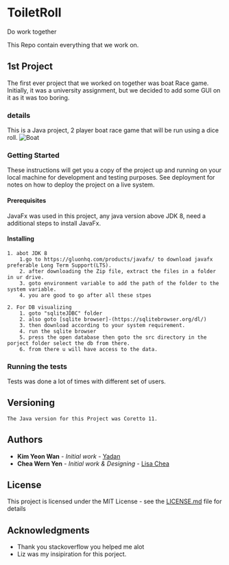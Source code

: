 
# ToiletRoll
Do work together

This Repo contain everything that we work on.

## 1st Project
The first ever project that we worked on together was boat Race game.
Initially, it was a university assignment, but we decided to add some GUI on it as it was too boring.

### details

This is a Java project, 2 player boat race game that will be run using a dice roll.
 ![Boat](https://github.com/wanyeonkim/BOAT-RACE/tree/main/Cleanup/GUI/playerboat/boat1.png?raw=true)

### Getting Started

These instructions will get you a copy of the project up and running on your local machine for development and testing purposes. See deployment for notes on how to deploy the project on a live system.

#### Prerequisites

JavaFx was used in this project, any java version above JDK 8, need a additional steps to install JavaFx.

#### Installing
```
1. abot JDK 8 
	1.go to https://gluonhq.com/products/javafx/ to download javafx preferable Long Term Support(LTS).
	2. after downloading the Zip file, extract the files in a folder in ur drive.
	3. goto environment variable to add the path of the folder to the system variable.
	4. you are good to go after all these stpes
	
2. For DB visualizing 
	1. goto "sqliteJDBC" folder 
	2. also goto [sqlite browser]-(https://sqlitebrowser.org/dl/)
	3. then download according to your system requirement.
	4. run the sqlite browser
	5. press the open database then goto the src directory in the porject folder select the db from there.
	6. from there u will have access to the data. 
```


### Running the tests

Tests was done a lot of times with different set of users. 


## Versioning

```
The Java version for this Project was Coretto 11.
```


## Authors

* **Kim Yeon Wan** - *Initial work* - [Yadan](https://github.com/wanyeonkim)
* **Chea Wern Yen** - *Initial work & Designing* - [Lisa Chea](https://github.com/thelizc)


## License

This project is licensed under the MIT License - see the [LICENSE.md](https://github.com/wanyeonkim/BOAT-RACE/blob/main/LICENSE) file for details

## Acknowledgments

* Thank you stackoverflow you helped me alot
* Liz was my insipiration for this porject.


